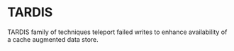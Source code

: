 # TARDIS
TARDIS family of techniques teleport failed writes to enhance availability of a cache augmented data store.
